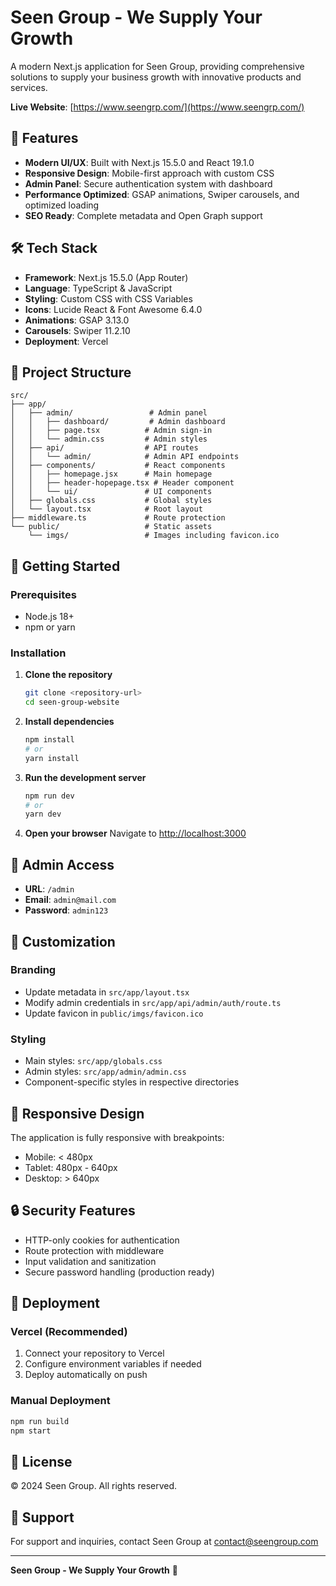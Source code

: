 # Seen Group - We Supply Your Growth

A modern Next.js application for Seen Group, providing comprehensive solutions to supply your business growth with innovative products and services.

**Live Website**: [https://www.seengrp.com/](https://www.seengrp.com/)

## 🚀 Features

- **Modern UI/UX**: Built with Next.js 15.5.0 and React 19.1.0
- **Responsive Design**: Mobile-first approach with custom CSS
- **Admin Panel**: Secure authentication system with dashboard
- **Performance Optimized**: GSAP animations, Swiper carousels, and optimized loading
- **SEO Ready**: Complete metadata and Open Graph support

## 🛠️ Tech Stack

- **Framework**: Next.js 15.5.0 (App Router)
- **Language**: TypeScript & JavaScript
- **Styling**: Custom CSS with CSS Variables
- **Icons**: Lucide React & Font Awesome 6.4.0
- **Animations**: GSAP 3.13.0
- **Carousels**: Swiper 11.2.10
- **Deployment**: Vercel

## 📁 Project Structure

```
src/
├── app/
│   ├── admin/                 # Admin panel
│   │   ├── dashboard/         # Admin dashboard
│   │   ├── page.tsx          # Admin sign-in
│   │   └── admin.css         # Admin styles
│   ├── api/                  # API routes
│   │   └── admin/            # Admin API endpoints
│   ├── components/           # React components
│   │   ├── homepage.jsx      # Main homepage
│   │   ├── header-hopepage.tsx # Header component
│   │   └── ui/               # UI components
│   ├── globals.css           # Global styles
│   └── layout.tsx            # Root layout
├── middleware.ts             # Route protection
└── public/                   # Static assets
    └── imgs/                 # Images including favicon.ico
```

## 🚀 Getting Started

### Prerequisites

- Node.js 18+ 
- npm or yarn

### Installation

1. **Clone the repository**
   ```bash
   git clone <repository-url>
   cd seen-group-website
   ```

2. **Install dependencies**
   ```bash
   npm install
   # or
   yarn install
   ```

3. **Run the development server**
   ```bash
   npm run dev
   # or
   yarn dev
   ```

4. **Open your browser**
   Navigate to [http://localhost:3000](http://localhost:3000)

## 🔐 Admin Access

- **URL**: `/admin`
- **Email**: `admin@mail.com`
- **Password**: `admin123`

## 🎨 Customization

### Branding
- Update metadata in `src/app/layout.tsx`
- Modify admin credentials in `src/app/api/admin/auth/route.ts`
- Update favicon in `public/imgs/favicon.ico`

### Styling
- Main styles: `src/app/globals.css`
- Admin styles: `src/app/admin/admin.css`
- Component-specific styles in respective directories

## 📱 Responsive Design

The application is fully responsive with breakpoints:
- Mobile: < 480px
- Tablet: 480px - 640px
- Desktop: > 640px

## 🔒 Security Features

- HTTP-only cookies for authentication
- Route protection with middleware
- Input validation and sanitization
- Secure password handling (production ready)

## 🚀 Deployment

### Vercel (Recommended)
1. Connect your repository to Vercel
2. Configure environment variables if needed
3. Deploy automatically on push

### Manual Deployment
```bash
npm run build
npm start
```

## 📄 License

© 2024 Seen Group. All rights reserved.

## 🤝 Support

For support and inquiries, contact Seen Group at [contact@seengroup.com](mailto:contact@seengroup.com)

---

**Seen Group - We Supply Your Growth** 🌱
